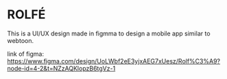 # ROLFÉ

This is a UI/UX design made in figmma to design a mobile app similar to webtoon. 


link of figma:
https://www.figma.com/design/UoLWbf2eE3yjxAEG7xUesz/Rolf%C3%A9?node-id=4-2&t=NZzAQKlopzB6tgVz-1
